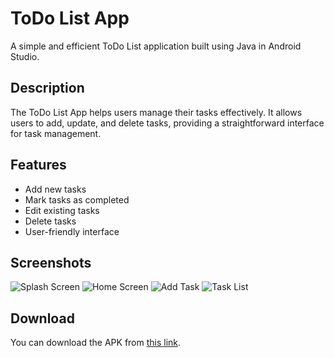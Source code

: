 # ToDo List App

A simple and efficient ToDo List application built using Java in Android Studio.

## Description

The ToDo List App helps users manage their tasks effectively. It allows users to add, update, and delete tasks, providing a straightforward interface for task management.

## Features

- Add new tasks
- Mark tasks as completed
- Edit existing tasks
- Delete tasks
- User-friendly interface

## Screenshots

![Splash Screen](https://drive.google.com/file/d/1VDIfYMXzjlNl_bFVt5nVha88rbr4rgYJ/view?usp=drivesdk)
![Home Screen](https://drive.google.com/file/d/1VCjLx07tef63QDWiuC2tiRnQliP23KeS/view?usp=drivesdk)
![Add Task](https://drive.google.com/file/d/1VCE38IQtiJl8aYNwvj6dX08n9UjLSwvK/view?usp=drivesdk)
![Task List](https://drive.google.com/file/d/1VCkWFhcrkS5mrChVzBF9pLsEBgKN_epU/view?usp=drivesdk)

## Download

You can download the APK from [this link](https://drive.google.com/file/d/1WkHHrsZTuw87JiKn0Dw4u1Faa3wGEDCB/view?usp=drive_link).
